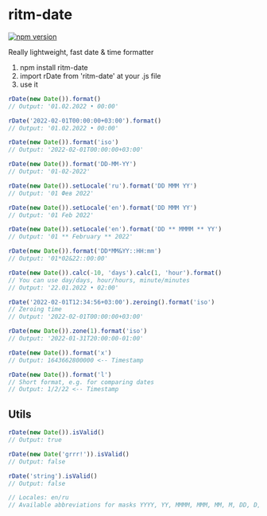 # ritm-date

[![npm version](https://badge.fury.io/js/ritm-date.svg)](https://badge.fury.io/js/ritm-date)

Really lightweight, fast date &amp; time formatter

1. npm install ritm-date
2. import rDate from 'ritm-date' at your .js file
3. use it

```js
rDate(new Date()).format()
// Output: '01.02.2022 • 00:00'

rDate('2022-02-01T00:00:00+03:00').format()
// Output: '01.02.2022 • 00:00'

rDate(new Date()).format('iso')
// Output: '2022-02-01T00:00:00+03:00'

rDate(new Date()).format('DD-MM-YY')
// Output: '01-02-2022'

rDate(new Date()).setLocale('ru').format('DD MMM YY')
// Output: '01 Фев 2022'

rDate(new Date()).setLocale('en').format('DD MMM YY')
// Output: '01 Feb 2022'

rDate(new Date()).setLocale('en').format('DD ** MMMM ** YY')
// Output: '01 ** February ** 2022'

rDate(new Date()).format('DD*MM&YY::HH:mm')
// Output: '01*02&22::00:00'

rDate(new Date()).calc(-10, 'days').calc(1, 'hour').format()
// You can use day/days, hour/hours, minute/minutes
// Output: '22.01.2022 • 02:00'

rDate('2022-02-01T12:34:56+03:00').zeroing().format('iso')
// Zeroing time
// Output: '2022-02-01T00:00:00+03:00'

rDate(new Date()).zone(1).format('iso')
// Output: '2022-01-31T20:00:00-01:00'

rDate(new Date()).format('x')
// Output: 1643662800000 <-- Timestamp

rDate(new Date()).format('l')
// Short format, e.g. for comparing dates
// Output: 1/2/22 <-- Timestamp
```

## Utils

```js
rDate(new Date()).isValid()
// Output: true

rDate(new Date('grrr!')).isValid()
// Output: false

rDate('string').isValid()
// Output: false

// Locales: en/ru
// Available abbreviations for masks YYYY, YY, MMMM, MMM, MM, M, DD, D, dd, ddd, HH, h, mm, ss
```
